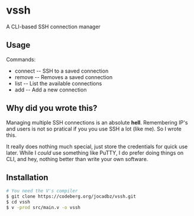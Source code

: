 # vssh

A CLI-based SSH connection manager

## Usage
Commands:
- connect <connection> -- SSH to a saved connection
- remove <connection> -- Removes a saved connection
- list -- List the available connections
- add -- Add a new connection


## Why did you wrote this?

Managing multiple SSH  connections is an absolute **hell**.
Remembering IP's and users is not so pratical if you
you use SSH a lot (like me). So I wrote this.

It really does nothing much special, just store the
credentials for quick use later. While I *could*
use something like PuTTY, I do prefer doing things
on CLI, and hey, nothing better than write your own
software.


## Installation
```bash
# You need the V's compiler
$ git clone https://codeberg.org/jocadbz/vssh.git
$ cd vssh
$ v -prod src/main.v -o vssh
```
